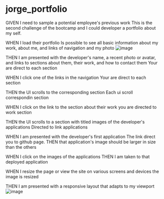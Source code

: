 # jorge_portfolio
GIVEN I need to sample a potential employee's previous work
This is the second challenge of the bootcamp and I could developer a portfolio about my self.

WHEN I load their portfolio
Is possible to see all basic information about my work, about me, and links of navigation and my photo
![image](https://github.com/jlcastro1877/jorge_portfolio/assets/161878013/a7583302-d24d-42fa-afbb-7f15138108ae)

THEN I am presented with the developer's name, a recent photo or avatar, and links to sections about them, their work, and how to contact them
Your are direct to each section

WHEN I click one of the links in the navigation
Your are direct to each section

THEN the UI scrolls to the corresponding section
Each ui scroll correspondin section

WHEN I click on the link to the section about their work
you are directed to work section

THEN the UI scrolls to a section with titled images of the developer's applications
Directed to link applications

WHEN I am presented with the developer's first application
The link direct you to github page.
THEN that application's image should be larger in size than the others

WHEN I click on the images of the applications
THEN I am taken to that deployed application

WHEN I resize the page or view the site on various screens and devices
the image is resized

THEN I am presented with a responsive layout that adapts to my viewport
![image](https://github.com/jlcastro1877/jorge_portfolio/assets/161878013/dd8a1cd7-ce19-437f-bbcf-19298df117f5)
